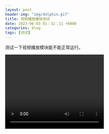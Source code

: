 ```yaml
---
layout: post
header-img: "img/dolphin.gif" 
title: 视频播放模块测试
date: 2023-06-03 01：32：11 +0800
categories: blog
tags: [测试]
---
```


测试一下视频播放模块能不能正常运行。

<video width="320" height="240" controls>
  <source src="https://github.com/zik000001/zik.github.io/raw/master/_posts/luhua.mp4" type="video/mp4">
  您的浏览器不支持 video 标签。
</video>
